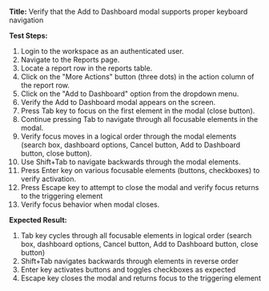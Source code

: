 **Title:** Verify that the Add to Dashboard modal supports proper keyboard navigation

**Test Steps:**
1. Login to the workspace as an authenticated user.
2. Navigate to the Reports page.
3. Locate a report row in the reports table.
4. Click on the "More Actions" button (three dots) in the action column of the report row.
5. Click on the "Add to Dashboard" option from the dropdown menu.
6. Verify the Add to Dashboard modal appears on the screen.
7. Press Tab key to focus on the first element in the modal (close button).
8. Continue pressing Tab to navigate through all focusable elements in the modal.
9. Verify focus moves in a logical order through the modal elements (search box, dashboard options, Cancel button, Add to Dashboard button, close button).
10. Use Shift+Tab to navigate backwards through the modal elements.
11. Press Enter key on various focusable elements (buttons, checkboxes) to verify activation.
12. Press Escape key to attempt to close the modal and verify focus returns to the triggering element
13. Verify focus behavior when modal closes.

**Expected Result:**
1. Tab key cycles through all focusable elements in logical order (search box, dashboard options, Cancel button, Add to Dashboard button, close button)
2. Shift+Tab navigates backwards through elements in reverse order
3. Enter key activates buttons and toggles checkboxes as expected
4. Escape key closes the modal and returns focus to the triggering element